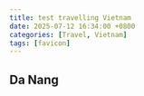 ```yaml
---
title: test travelling Vietnam
date: 2025-07-12 16:34:00 +0800
categories: [Travel, Vietnam]
tags: [favicon]
---
```


## Da Nang


